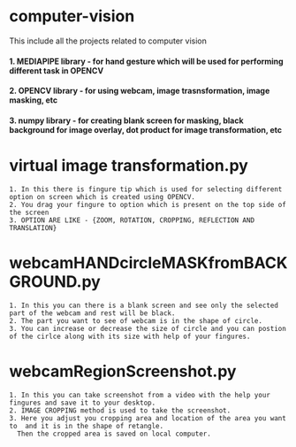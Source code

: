 # computer-vision

This include all the projects related to computer vision
#### 1. MEDIAPIPE library - for hand gesture which will be used for performing different task in OPENCV
#### 2. OPENCV library - for using webcam, image trasnsformation, image masking, etc
#### 3. numpy library - for creating blank screen for masking, black background for image overlay, dot product for image transformation, etc

  # virtual image transformation.py
    1. In this there is fingure tip which is used for selecting different option on screen which is created using OPENCV.
    2. You drag your fingure to option which is present on the top side of the screen
    3. OPTION ARE LIKE - {ZOOM, ROTATION, CROPPING, REFLECTION AND TRANSLATION}
 
  # webcamHANDcircleMASKfromBACKGROUND.py
    1. In this you can there is a blank screen and see only the selected part of the webcam and rest will be black.
    2. The part you want to see of webcam is in the shape of circle.
    3. You can increase or decrease the size of circle and you can postion of the cirlce along with its size with help of your fingures.
    
  # webcamRegionScreenshot.py
    1. In this you can take screenshot from a video with the help your fingures and save it to your desktop.
    2. IMAGE CROPPING method is used to take the screenshot.
    3. Here you adjust you cropping area and location of the area you want to  and it is in the shape of retangle. 
      Then the cropped area is saved on local computer.
